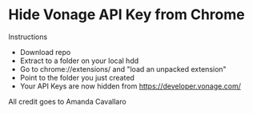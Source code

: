 # Hide Vonage API Key from Chrome

Instructions

* Download repo
* Extract to a folder on your local hdd
* Go to chrome://extensions/ and "load an unpacked extension"
* Point to the folder you just created
* Your API Keys are now hidden from https://developer.vonage.com/

All credit goes to Amanda Cavallaro
